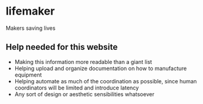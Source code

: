 # lifemaker
Makers saving lives

## Help needed for this website
* Making this information more readable than a giant list
* Helping upload and organize documentation on how to manufacture equipment
* Helping automate as much of the coordination as possible, since human coordinators will be limited and introduce latency
* Any sort of design or aesthetic sensibilities whatsoever

